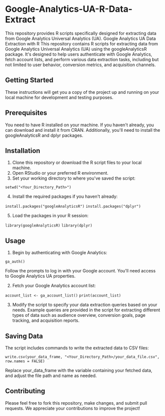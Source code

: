 # Google-Analytics-UA-R-Data-Extract
This repository provides R scripts specifically designed for extracting data from Google Analytics Universal Analytics (UA).
Google Analytics UA Data Extraction with R
This repository contains R scripts for extracting data from Google Analytics Universal Analytics (UA) using the googleAnalyticsR package. It's designed to help users authenticate with Google Analytics, fetch account lists, and perform various data extraction tasks, including but not limited to user behavior, conversion metrics, and acquisition channels.

## Getting Started
These instructions will get you a copy of the project up and running on your local machine for development and testing purposes.

## Prerequisites
You need to have R installed on your machine. If you haven't already, you can download and install it from CRAN. Additionally, you'll need to install the googleAnalyticsR and dplyr packages.

## Installation
1. Clone this repository or download the R script files to your local machine.
2. Open RStudio or your preferred R environment.
3. Set your working directory to where you've saved the script:

```setwd("<Your_Directory_Path>")``` 

4. Install the required packages if you haven't already:

`install.packages("googleAnalyticsR")`
`install.packages("dplyr")`

5. Load the packages in your R session:

`library(googleAnalyticsR)`
`library(dplyr)`

## Usage
1. Begin by authenticating with Google Analytics:
   
`ga_auth()`

Follow the prompts to log in with your Google account. You'll need access to Google Analytics UA properties.

2. Fetch your Google Analytics account list:

`account_list <- ga_account_list()`
`print(account_list)`

3. Modify the script to specify your data extraction queries based on your needs. Example queries are provided in the script for extracting different types of data such as audience overview, conversion goals, page tracking, and acquisition reports.
   
## Saving Data

The script includes commands to write the extracted data to CSV files:


`write.csv(your_data_frame, "<Your_Directory_Path>/your_data_file.csv", row.names = FALSE)`

Replace your_data_frame with the variable containing your fetched data, and adjust the file path and name as needed.

## Contributing
Please feel free to fork this repository, make changes, and submit pull requests. We appreciate your contributions to improve the project!

